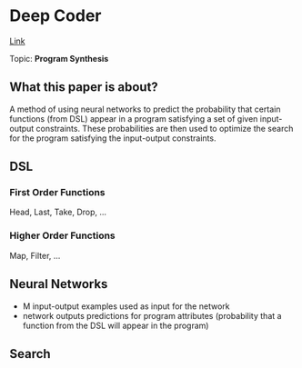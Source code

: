 # Deep Coder

[Link](https://openreview.net/pdf?id=ByldLrqlx)

Topic: **Program Synthesis**

## What this paper is about?

A method of using neural networks to predict the probability that certain functions (from DSL) appear in a program satisfying a set of given input-output constraints. These probabilities are then used to optimize the search for the program satisfying the input-output constraints.

## DSL

### First Order Functions

Head, Last, Take, Drop, ...

### Higher Order Functions

Map, Filter, ...

## Neural Networks

- M input-output examples used as input for the network
- network outputs predictions for program attributes (probability that a function from the DSL will appear in the program)

## Search